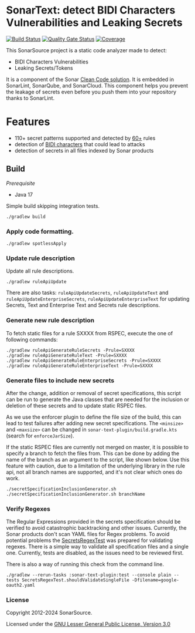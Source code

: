# SonarText: detect BIDI Characters Vulnerabilities and Leaking Secrets

[![Build Status](https://api.cirrus-ci.com/github/SonarSource/sonar-text.svg?branch=master)](https://cirrus-ci.com/github/SonarSource/sonar-text)
[![Quality Gate Status](https://sonarcloud.io/api/project_badges/measure?project=org.sonarsource.text%3Atext&metric=alert_status)](https://sonarcloud.io/summary/new_code?id=org.sonarsource.text%3Atext)
[![Coverage](https://sonarcloud.io/api/project_badges/measure?project=org.sonarsource.text%3Atext&metric=coverage)](https://sonarcloud.io/summary/new_code?id=org.sonarsource.text%3Atext)

This SonarSource project is a static code analyzer made to detect:

* BIDI Characters Vulnerabilities
* Leaking Secrets/Tokens

It is a component of the
Sonar [Clean Code solution](https://www.sonarsource.com/solutions/clean-code/?utm_medium=referral&utm_source=github&utm_campaign=clean-code&utm_content=sonar-text).
It is embedded in SonarLint, SonarQube, and SonarCloud.
This component helps you prevent the leakage of secrets even before you push them into your repository thanks to SonarLint.

# Features

* 110+ secret patterns supported and detected by [60+](https://rules.sonarsource.com/secrets/) rules
* detection of [BIDI characters](https://rules.sonarsource.com/text/) that could lead to attacks
* detection of secrets in all files indexed by Sonar products

## Build

*Prerequisite*

- Java 17

Simple build skipping integration tests.

```shell
./gradlew build
```

### Apply code formatting.

```shell
./gradlew spotlessApply
```

### Update rule description

Update all rule descriptions.

```shell
./gradlew ruleApiUpdate
```

There are also tasks: `ruleApiUpdateSecrets`, `ruleApiUpdateText` and `ruleApiUpdateEnterpriseSecrets`, `ruleApiUpdateEnterpriseText` 
for updating Secrets, Text and Enterprise Text and Secrets rule descriptions.

### Generate new rule description

To fetch static files for a rule SXXXX from RSPEC, execute the one of following commands:

```shell
./gradlew ruleApiGenerateRuleSecrets -Prule=SXXXX
./gradlew ruleApiGenerateRuleText -Prule=SXXXX
./gradlew ruleApiGenerateRuleEnterpriseSecrets -Prule=SXXXX
./gradlew ruleApiGenerateRuleEnterpriseText -Prule=SXXXX
```

### Generate files to include new secrets

After the change, addition or removal of secret specifications, this script can be run to generate the Java classes that are needed
for the inclusion or deletion of these secrets and to update static RSPEC files.

As we use the enforcer plugin to define the file size of the build, this can lead to test failures after adding new secret specifications.
The `<minsize>` and `<maxsize>` can be changed in `sonar-text-plugin/build.gradle.kts` (search for `enforceJarSize`).

If the static RSPEC files are currently not merged on master, it is possible to specify a branch to fetch the files from.
This can be done by adding the name of the branch as an argument to the script, like shown below.
Use this feature with caution, due to a limitation of the underlying library in the rule api, not all branch names are supported, and it's
not clear which ones do work.

```shell
./secretSpecificationInclusionGenerator.sh
./secretSpecificationInclusionGenerator.sh branchName
```

### Verify Regexes

The Regular Expressions provided in the secrets specification should be verified to avoid catastrophic backtracking and other issues.
Currently, the Sonar products don't scan YAML files for Regex problems.
To avoid potential problems the [SecretsRegexTest](sonar-text-plugin/src/test/java/org/sonar/plugins/secrets/utils/SecretsRegexTest.java)
was prepared for validating regexes.
There is a simple way to validate all specification files and a single one.
Currently, tests are disabled, as the issues need to be reviewed first.

There is also a way of running this check from the command line.

```shell
./gradlew --rerun-tasks :sonar-text-plugin:test --console plain --tests SecretsRegexTest.shouldValidateSingleFile -Dfilename=google-oauth2.yaml
```

### License

Copyright 2012-2024 SonarSource.

Licensed under the [GNU Lesser General Public License, Version 3.0](https://www.gnu.org/licenses/lgpl.txt)

